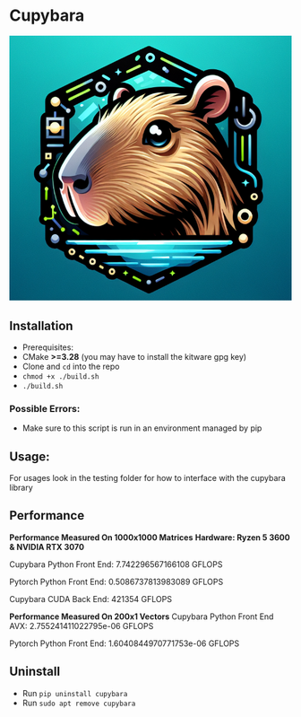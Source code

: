 # Cupybara
<p align="center">
  <img src="https://github.com/jbrhm/CudaLibrary/blob/main/data/Cupybara.png"/>
</p>

## Installation
- Prerequisites:
- CMake **>=3.28** (you may have to install the kitware gpg key)
- Clone and `cd` into the repo
- `chmod +x ./build.sh`
- `./build.sh`

### Possible Errors:
- Make sure to this script is run in an environment managed by pip

## Usage:
For usages look in the testing folder for how to interface with the cupybara library

## Performance
**Performance Measured On 1000x1000 Matrices**
**Hardware: Ryzen 5 3600 & NVIDIA RTX 3070**

Cupybara Python Front End:
7.742296567166108 GFLOPS

Pytorch Python Front End:
0.5086737813983089 GFLOPS

Cupybara CUDA Back End:
421354 GFLOPS

**Performance Measured On 200x1 Vectors**
Cupybara Python Front End AVX:
2.755241411022795e-06 GFLOPS

Pytorch Python Front End:
1.6040844970771753e-06 GFLOPS

## Uninstall
- Run `pip uninstall cupybara`
- Run `sudo apt remove cupybara`
